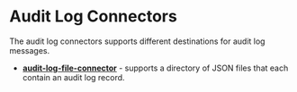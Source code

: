 <!-- SPDX-License-Identifier: Apache-2.0 -->
  
# Audit Log Connectors

The audit log connectors supports different destinations for 
audit log messages.

* **[audit-log-file-connector](audit-log-file-connector)** - supports a directory of JSON files that each contain
an audit log record.